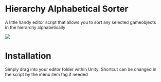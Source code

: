 # Hierarchy Alphabetical Sorter
A little handy editor script that allows you to sort any selected gameobjects in the hierarchy alphabetically

![](https://i.imgur.com/naLmhEb.gif)

# Installation
Simply drag into your editor folder within Unity. Shortcut can be changed in the script by the menu item tag if needed
